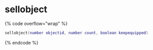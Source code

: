 # sellobject

{% code overflow="wrap" %}
```lua
sellobject(number objectid, number count, boolean keepequipped)   
```
{% endcode %}

